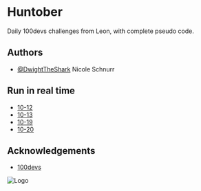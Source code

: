 
# Huntober
Daily 100devs challenges from Leon, with complete pseudo code.
## Authors

- [@DwightTheShark](https://www.github.com/DwightTheShark) Nicole Schnurr

 ## Run in real time
 - [10-12](https://replit.com/@adoranicole/22-10-12#index.js)
 - [10-13](https://replit.com/@adoranicole/22-10-13#index.js)
 - [10-19](https://replit.com/@adoranicole/22-10-19#index.js)
 - [10-20](https://replit.com/@adoranicole/10-20#index.js)


## Acknowledgements

 - [100devs](https://leonnoel.com/100devs/)
 


![Logo]([https://pbs.twimg.com/card_img/1577003735292661761/iaXeVQiQ?format=png&name=360x360](https://www.google.com/url?sa=i&url=https%3A%2F%2Fwww.youtube.com%2Fchannel%2FUCGiRSHBdWuCgjgmPPz_13xw%2Fvideos&psig=AOvVaw1obD9xp_OKlWdw0tlRvEV3&ust=1666371186754000&source=images&cd=vfe&ved=0CA0QjRxqFwoTCOi94sei7_oCFQAAAAAdAAAAABBO))

